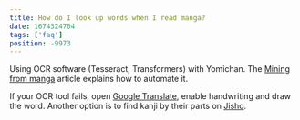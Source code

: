 ```yaml
---
title: How do I look up words when I read manga?
date: 1674324704
tags: ['faq']
position: -9973
---
```


Using OCR software (Tesseract, Transformers) with Yomichan.
The
[Mining from manga](mining-from-manga.html)
article explains how to automate it.

If your OCR tool fails,
open [Google Translate](https://translate.google.com/), enable handwriting and draw the word.
Another option is to find kanji by their parts on [Jisho](https://jisho.org/#radical).

